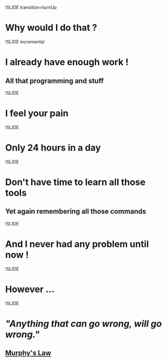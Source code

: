 
!SLIDE transition=turnUp

# Why would I do that ? #



!SLIDE incremental

# I already have enough work !

## All that programming and stuff


!SLIDE

# I feel your pain

!SLIDE

# Only 24 hours in a day



!SLIDE

# Don't have time to learn all those tools
## Yet again remembering all those commands



!SLIDE

# And I never had any problem until now !



!SLIDE

# However ...



!SLIDE

# *"Anything that can go wrong, will go wrong."*
## [Murphy's Law](http://en.wikipedia.org/wiki/Murphy's_law) 

